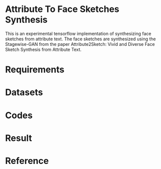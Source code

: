 # Attribute To Face Sketches Synthesis
This is an experimental tensorflow implementation of synthesizing face sketches from attribute text. The face sketches are synthesized using the Stagewise-GAN from the paper Attribute2Sketch: Vivid and Diverse Face Sketch Synthesis from Attribute Text.
# Requirements

# Datasets

# Codes

# Result

# Reference
